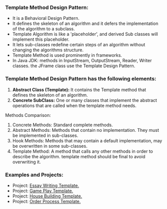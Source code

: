 ### Template Method Design Pattern:
- It is a Behavioral Design Pattern.
- It defines the skeleton of an algorithm and it defers the implementation of the algorithm to a subclass.
- Template Algorithm is like a 'placeholder', and derived Sub classes will implement this placeholder.
- It lets sub-classes redefine certain steps of an algorithm without changing the algorithms structure. 
- Template Method is used prominently in frameworks.
- In Java JDK: methods in InputStream, OutputStream, Reader, Writer classes. the JFrame class use the Template Design Pattern.

	
### Template Method Design Pattern has the following elements:
1. <b>Abstract Class (Template):</b> It contains the Template method that defines the skeleton of an algorithm.
2. <b>Concrete SubClass:</b> One or many classes that implement the abstract operations that are called when the template method needs.


Methods Comparison:
1. Concrete Methods: Standard complete methods.
2. Abstract Methods: Methods that contain no implementation. They must be implemented in sub-classes.
3. Hook Methods: Methods that may contain a default implementation, may be overwritten in some sub-classes. 
4. Template Method: A method that calls any other methods in order to describe the algorithm. template method should be final to avoid overwriting it. 


### Examples and Projects:
- Project:	[Essay Writing Template.](/src/main/java/behavioralDesignPatterns/templateMethodDesignPattern/projectEssayWritingTemplate/Main/Main.java)
- Project:	[Game Play Template.](/src/main/java/behavioralDesignPatterns/templateMethodDesignPattern/projectGamePlayTemplate/Main/Main.java)
- Project:	[House Building Template.](/src/main/java/behavioralDesignPatterns/templateMethodDesignPattern/projectHouseBuildingTemplate/Main/Main.java)
- Project:	[Order Process Template.](/src/main/java/behavioralDesignPatterns/templateMethodDesignPattern/projectOrderProcessTemplate/Main/Main.java)